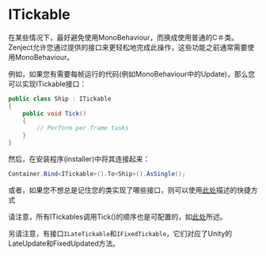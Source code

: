 # ITickable

在某些情况下，最好避免使用MonoBehaviour，而换成使用普通的C＃类。 Zenject允许您通过提供的接口来更轻松地完成此操作，这些功能之前通常需要使用MonoBehaviour。

例如，如果您有需要每帧运行的代码(例如MonoBehaviour中的Update)，那么您可以实现ITickable接口：

```csharp
public class Ship : ITickable
{
    public void Tick()
    {
        // Perform per frame tasks
    }
}
```

然后，在安装程序(installer)中将其连接起来：

```csharp
Container.Bind<ITickable>().To<Ship>().AsSingle();
```

或者，如果您不想总是记住您的类实现了哪些接口，则可以使用[此处](BindInterfacesTo-and-BindInterfacesAndSelfTo.md)描述的快捷方式

请注意，所有ITickables调用Tick()的顺序也是可配置的，如[此处](update-initialization-order.md)所述。

另请注意，有接口`ILateTickable`和`IFixedTickable`，它们对应了Unity的LateUpdate和FixedUpdated方法。